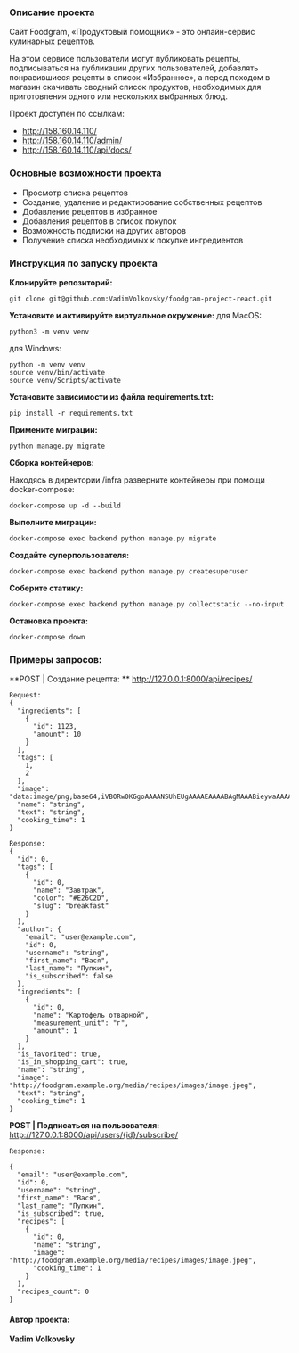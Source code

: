 ### Описание проекта

Сайт Foodgram, «Продуктовый помощник» - это онлайн-сервис кулинарных рецептов.

На этом сервисе пользователи могут публиковать рецепты, подписываться на публикации других пользователей, добавлять понравившиеся рецепты в список «Избранное», а перед походом в магазин скачивать сводный список продуктов, необходимых для приготовления одного или нескольких выбранных блюд.

Проект доступен по ссылкам:
- http://158.160.14.110/
- http://158.160.14.110/admin/
- http://158.160.14.110/api/docs/

### Основные возможности проекта
- Просмотр списка рецептов
- Создание, удаление и редактирование собственных рецептов
- Добавление рецептов в избранное
- Добавления рецептов в список покупок
- Возможность подписки на других авторов
- Получение списка необходимых к покупке ингредиентов

### Инструкция по запуску проекта
**Клонируйте репозиторий:**
```
git clone git@github.com:VadimVolkovsky/foodgram-project-react.git
```

**Установите и активируйте виртуальное окружение:**
для MacOS:
```
python3 -m venv venv
```

для Windows:
```
python -m venv venv
source venv/bin/activate
source venv/Scripts/activate
```
**Установите зависимости из файла requirements.txt:**
```
pip install -r requirements.txt
```

**Примените миграции:**
```
python manage.py migrate
```

**Сборка контейнеров:**

Находясь в директории /infra разверните контейнеры при помощи docker-compose:
```
docker-compose up -d --build
```

**Выполните миграции:**
```
docker-compose exec backend python manage.py migrate
```

**Создайте суперпользователя:**
```
docker-compose exec backend python manage.py createsuperuser
```

**Соберите статику:**
```
docker-compose exec backend python manage.py collectstatic --no-input
```

**Остановка проекта:**
```
docker-compose down
```

### Примеры запросов:
**POST | Создание рецепта: **
http://127.0.0.1:8000/api/recipes/
```
Request:
{
  "ingredients": [
    {
      "id": 1123,
      "amount": 10
    }
  ],
  "tags": [
    1,
    2
  ],
  "image": "data:image/png;base64,iVBORw0KGgoAAAANSUhEUgAAAAEAAAABAgMAAABieywaAAAACVBMVEUAAAD///9fX1/S0ecCAAAACXBIWXMAAA7EAAAOxAGVKw4bAAAACklEQVQImWNoAAAAggCByxOyYQAAAABJRU5ErkJggg==",
  "name": "string",
  "text": "string",
  "cooking_time": 1
}
```
```
Response:
{
  "id": 0,
  "tags": [
    {
      "id": 0,
      "name": "Завтрак",
      "color": "#E26C2D",
      "slug": "breakfast"
    }
  ],
  "author": {
    "email": "user@example.com",
    "id": 0,
    "username": "string",
    "first_name": "Вася",
    "last_name": "Пупкин",
    "is_subscribed": false
  },
  "ingredients": [
    {
      "id": 0,
      "name": "Картофель отварной",
      "measurement_unit": "г",
      "amount": 1
    }
  ],
  "is_favorited": true,
  "is_in_shopping_cart": true,
  "name": "string",
  "image": "http://foodgram.example.org/media/recipes/images/image.jpeg",
  "text": "string",
  "cooking_time": 1
}
```

**POST | Подписаться на пользователя:**
http://127.0.0.1:8000/api/users/{id}/subscribe/
```
Response:

{
  "email": "user@example.com",
  "id": 0,
  "username": "string",
  "first_name": "Вася",
  "last_name": "Пупкин",
  "is_subscribed": true,
  "recipes": [
    {
      "id": 0,
      "name": "string",
      "image": "http://foodgram.example.org/media/recipes/images/image.jpeg",
      "cooking_time": 1
    }
  ],
  "recipes_count": 0
}
```


#### Автор проекта:

**Vadim Volkovsky**
